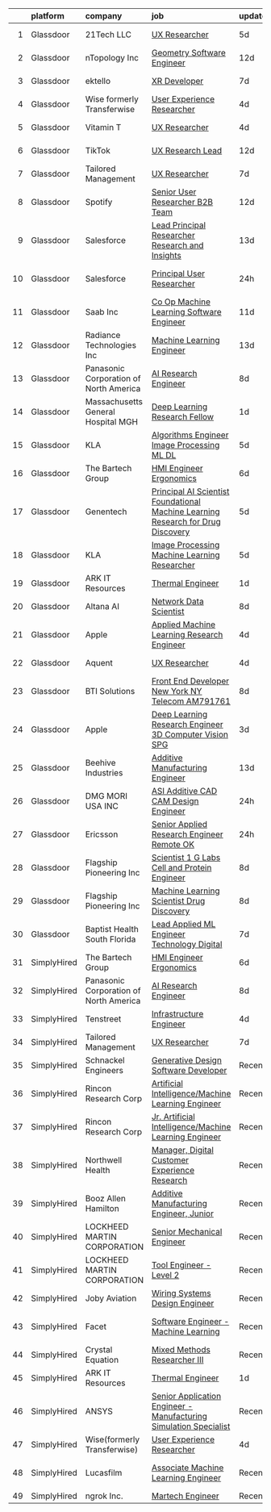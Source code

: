 

|    | platform    | company                                | job                                                                                                                                                                                                                                                                                                                                                                                                                                                                                                                                                                                                                                                                                                                                                                                                                                                                                                                                                                                                                                                                                                                                                                                                                                                                                                                                                                            | update_time   | location                    |
|---:|:------------|:---------------------------------------|:-------------------------------------------------------------------------------------------------------------------------------------------------------------------------------------------------------------------------------------------------------------------------------------------------------------------------------------------------------------------------------------------------------------------------------------------------------------------------------------------------------------------------------------------------------------------------------------------------------------------------------------------------------------------------------------------------------------------------------------------------------------------------------------------------------------------------------------------------------------------------------------------------------------------------------------------------------------------------------------------------------------------------------------------------------------------------------------------------------------------------------------------------------------------------------------------------------------------------------------------------------------------------------------------------------------------------------------------------------------------------------|:--------------|:----------------------------|
|  1 | Glassdoor   | 21Tech  LLC                            | [UX Researcher](https://www.glassdoor.com/partner/jobListing.htm?pos=119&ao=1136043&s=58&guid=00000183a6fa8fd184fb7b3211982457&src=GD_JOB_AD&t=SR&vt=w&ea=1&cs=1_0422a67f&cb=1664953782575&jobListingId=1008171267603&jrtk=3-0-1gejfl406jijb801-1gejfl40ng4e1800-d10bc7367961c494-)                                                                                                                                                                                                                                                                                                                                                                                                                                                                                                                                                                                                                                                                                                                                                                                                                                                                                                                                                                                                                                                                                            | 5d            | Los Angeles, CA             |
|  2 | Glassdoor   | nTopology Inc                          | [Geometry Software Engineer](https://www.glassdoor.com/partner/jobListing.htm?pos=117&ao=1136043&s=58&guid=00000183a6fa8fd184fb7b3211982457&src=GD_JOB_AD&t=SR&vt=w&cs=1_166d9342&cb=1664953782575&jobListingId=1008156309256&jrtk=3-0-1gejfl406jijb801-1gejfl40ng4e1800-768fb0cecd65353a-)                                                                                                                                                                                                                                                                                                                                                                                                                                                                                                                                                                                                                                                                                                                                                                                                                                                                                                                                                                                                                                                                                    | 12d           | New York, NY                |
|  3 | Glassdoor   | ektello                                | [XR Developer](https://www.glassdoor.com/partner/jobListing.htm?pos=103&ao=1110586&s=58&guid=00000183a6fa8fd184fb7b3211982457&src=GD_JOB_AD&t=SR&vt=w&ea=1&cs=1_451f85d2&cb=1664953782573&jobListingId=1008165877095&cpc=07D58528F3898F33&jrtk=3-0-1gejfl406jijb801-1gejfl40ng4e1800-9252e1383beff854--6NYlbfkN0CLjQmfy67UqlWxJvyH5uxFrQGBFL1cdeZdgq-fUlKTlikjnfIyJ3g14UIocJ4LupEUSH_i4Km79u8aPns5QGudzPpZihbyWjHT3MlPDQZx-NZRJ-kKyR8XI7O7980XhdMgDOg9XJsbhTU-TeVE4XKYiyHUODj3BRcNUGsJGACEaIaVv3AGx_D4LVO6oyW-jC-noUM5ZP9Bk77J2u-Prxu2YKDDuYHdVMLfB61odYYdIqd3k0hdTcycg9WXmn5v396wXMeqiLlUXuRkB5quYHjRE0zBwPwnRh4jtJQ-sz0zTiMfG8T-LMGeLJR-9bSWukxKDMSZKW7hzBmRl7R8dXdrm3yDf18lewg0mNX9WFZ-21NUVmg_TN4irmvPimZJaLwO9Le12ytheckuTNLgyQKR0fSeFDZNinmSQ71EUwsfSwtAX1GeTmWiSqYkkL102DrTWwibTtjmF0oBFHFjn478UZrWsjuSJj8XP2mL1Fk__wvlyvtFxMC-fzPmdaxsJx_jMCle0clU93Uaz9QnrI9ZwY7W5RQnM79kw4lj5J7lLS-7bzaNGgDTz2RG_FV3iPIcuokeHOiDzqLskPhJR4Rb3lwrlyhczuU6CV56jwd2o10JfVfZCFl1zLGRI5KqtdXbzPwiuyaaS2Wk70OFdfdrQdupLd4vXfM%3D)                                                                                                                                                                                                                                                                                                                                                          | 7d            | New York, NY                |
|  4 | Glassdoor   | Wise formerly Transferwise             | [User Experience Researcher](https://www.glassdoor.com/partner/jobListing.htm?pos=114&ao=1136043&s=58&guid=00000183a6fa8fd184fb7b3211982457&src=GD_JOB_AD&t=SR&vt=w&cs=1_588bd342&cb=1664953782574&jobListingId=1008175254778&jrtk=3-0-1gejfl406jijb801-1gejfl40ng4e1800-3b7e1b9aaa689d2f-)                                                                                                                                                                                                                                                                                                                                                                                                                                                                                                                                                                                                                                                                                                                                                                                                                                                                                                                                                                                                                                                                                    | 4d            | New York, NY                |
|  5 | Glassdoor   | Vitamin T                              | [UX Researcher](https://www.glassdoor.com/partner/jobListing.htm?pos=106&ao=1110586&s=58&guid=00000183a6fa8fd184fb7b3211982457&src=GD_JOB_AD&t=SR&vt=w&cs=1_b44f4662&cb=1664953782573&jobListingId=1008175259890&cpc=FB7E4A1762AE5BEC&jrtk=3-0-1gejfl406jijb801-1gejfl40ng4e1800-dd7580845842f070--6NYlbfkN0DMrcEu7yrtATojKJA7cEzGQ3FdRGWLh0CZQInL4ECGI6k5tN82kdM0cJmh4vC7GgjJJwI5rzDshuaxiqNJD81Zw3DA8EAi9K6BYsTzvNnMGmq623DCVPNYKFfUttEtnREU3rY_Qi7Y-H5aNTjLE6_JYKpwbOzbyeF_5oZ3ppALSfp6Keqf6lXnkJPHopU-7xEnkPt5SAz7GpdNiVLeFeCTwNTb0o4e-N9M4FX3wLXY2n3NP-EnEcz361fhCK0M_xraKIy8dC-08fD1sqxLp39hhOEApcR_cNszpKsNcMcry30rzfZxG27exWXdX77VwseqaV61Yw5yuA-nQe-JLUVyB1jWV61Tar3b_WBS3jmqRuOABgdLen_lWHJlW3i3Ky3jdvyKsFNV7Cwj3n8kQNx9pR3NSWy72ar0MPkzegFIWvY7BD_KfuKDUW4sXaQrJuX8IS9AHXWRSpmdExu7Y306FfjzoW-OFxGefmbqrmDT_Vd7ZdbAznbi)                                                                                                                                                                                                                                                                                                                                                                                                                                                                                                                                            | 4d            | Cambridge, MA               |
|  6 | Glassdoor   | TikTok                                 | [UX Research Lead](https://www.glassdoor.com/partner/jobListing.htm?pos=129&ao=1136043&s=58&guid=00000183a6fa8fd184fb7b3211982457&src=GD_JOB_AD&t=SR&vt=w&cs=1_03fbc88b&cb=1664953782576&jobListingId=1008157351287&jrtk=3-0-1gejfl406jijb801-1gejfl40ng4e1800-98ff83142995346e-)                                                                                                                                                                                                                                                                                                                                                                                                                                                                                                                                                                                                                                                                                                                                                                                                                                                                                                                                                                                                                                                                                              | 12d           | Mountain View, CA           |
|  7 | Glassdoor   | Tailored Management                    | [UX Researcher](https://www.glassdoor.com/partner/jobListing.htm?pos=104&ao=1110586&s=58&guid=00000183a6fa8fd184fb7b3211982457&src=GD_JOB_AD&t=SR&vt=w&ea=1&cs=1_1140b754&cb=1664953782573&jobListingId=1008165611561&cpc=9DC6E4D8324653EE&jrtk=3-0-1gejfl406jijb801-1gejfl40ng4e1800-ebbf7cb785340ff0--6NYlbfkN0DI_pqscLjs9LkB0jlO39g2s8RE9SCHTdataN4HV1TulJDP_FJlrdaEAmOIelCggjJ9JIMQViELbqFJysVw2bYJCuEXtMEw6dMQNNOQVyIp8OYul8IhpVKs9vFrjK1VP4TL0x0AyVE4LxRPr54mdEIZH9L1_Wf2l64sqeb7hyoc3G_4s_skSr2DE3ak-MpMhgyQn7bvx-Jk8x_LBjhwuDo9jBLBcoVu7Krh8muU_acgEN_SrNG2-nzklSwrN-sHExM1rHgl8quqlVUxTjLcqhg1TyzsMCAxoaiVgCWhrUbhDAI0Vz1BBOoP29zUjQUNZ_svP_AwIVjk3OW7hU8HunauMyviKZeqdmfb7Bo2QATl74LQ4j8yLK4Yqbgzlf3qbBxyMqZ-EsF96t10hLKIsap648JhtD4vFnn1-x8fBi8ngVpRtE99XCPtGyBzz_Mk1apRLmml1Si7tcuGTx0OordgJ4uHFOw8oiGCEjbt6o2ZzwizSHVQWgErnO8jQYeSxTiwPmdw2JS8mVP8lMTl1f9s)                                                                                                                                                                                                                                                                                                                                                                                                                                                                                                       | 7d            | Los Angeles, CA             |
|  8 | Glassdoor   | Spotify                                | [Senior User Researcher  B2B Team](https://www.glassdoor.com/partner/jobListing.htm?pos=127&ao=1136043&s=58&guid=00000183a6fa8fd184fb7b3211982457&src=GD_JOB_AD&t=SR&vt=w&cs=1_e4259266&cb=1664953782576&jobListingId=1008156696008&jrtk=3-0-1gejfl406jijb801-1gejfl40ng4e1800-e4fc1c9976fb5d46-)                                                                                                                                                                                                                                                                                                                                                                                                                                                                                                                                                                                                                                                                                                                                                                                                                                                                                                                                                                                                                                                                              | 12d           | Remote                      |
|  9 | Glassdoor   | Salesforce                             | [Lead   Principal Researcher   Research and Insights](https://www.glassdoor.com/partner/jobListing.htm?pos=128&ao=1136043&s=58&guid=00000183a6fa8fd184fb7b3211982457&src=GD_JOB_AD&t=SR&vt=w&cs=1_983b9723&cb=1664953782576&jobListingId=1008153904423&jrtk=3-0-1gejfl406jijb801-1gejfl40ng4e1800-0514620c609cfabc-)                                                                                                                                                                                                                                                                                                                                                                                                                                                                                                                                                                                                                                                                                                                                                                                                                                                                                                                                                                                                                                                           | 13d           | San Francisco, CA           |
| 10 | Glassdoor   | Salesforce                             | [Principal User Researcher](https://www.glassdoor.com/partner/jobListing.htm?pos=118&ao=1136043&s=58&guid=00000183a6fa8fd184fb7b3211982457&src=GD_JOB_AD&t=SR&vt=w&cs=1_394314ea&cb=1664953782575&jobListingId=1008182486626&jrtk=3-0-1gejfl406jijb801-1gejfl40ng4e1800-6e34674d59108af0-)                                                                                                                                                                                                                                                                                                                                                                                                                                                                                                                                                                                                                                                                                                                                                                                                                                                                                                                                                                                                                                                                                     | 24h           | San Francisco, CA           |
| 11 | Glassdoor   | Saab Inc                               | [Co Op  Machine Learning Software Engineer  ](https://www.glassdoor.com/partner/jobListing.htm?pos=120&ao=1136043&s=58&guid=00000183a6fa8fd184fb7b3211982457&src=GD_JOB_AD&t=SR&vt=w&cs=1_29797c64&cb=1664953782575&jobListingId=1008158907210&jrtk=3-0-1gejfl406jijb801-1gejfl40ng4e1800-234ba0b8cc64a37c-)                                                                                                                                                                                                                                                                                                                                                                                                                                                                                                                                                                                                                                                                                                                                                                                                                                                                                                                                                                                                                                                                   | 11d           | Remote                      |
| 12 | Glassdoor   | Radiance Technologies Inc              | [Machine Learning Engineer](https://www.glassdoor.com/partner/jobListing.htm?pos=113&ao=1136043&s=58&guid=00000183a6fa8fd184fb7b3211982457&src=GD_JOB_AD&t=SR&vt=w&ea=1&cs=1_6a167d89&cb=1664953782574&jobListingId=1008155141417&jrtk=3-0-1gejfl406jijb801-1gejfl40ng4e1800-85b467fc819b1285-)                                                                                                                                                                                                                                                                                                                                                                                                                                                                                                                                                                                                                                                                                                                                                                                                                                                                                                                                                                                                                                                                                | 13d           | Beavercreek, OH             |
| 13 | Glassdoor   | Panasonic Corporation of North America | [AI Research Engineer](https://www.glassdoor.com/partner/jobListing.htm?pos=110&ao=1136043&s=58&guid=00000183a6fa8fd184fb7b3211982457&src=GD_JOB_AD&t=SR&vt=w&cs=1_c041ec35&cb=1664953782574&jobListingId=1008163320625&jrtk=3-0-1gejfl406jijb801-1gejfl40ng4e1800-74a47edd19423ab5-)                                                                                                                                                                                                                                                                                                                                                                                                                                                                                                                                                                                                                                                                                                                                                                                                                                                                                                                                                                                                                                                                                          | 8d            | Mountain View, CA           |
| 14 | Glassdoor   | Massachusetts General Hospital MGH     | [Deep Learning Research Fellow](https://www.glassdoor.com/partner/jobListing.htm?pos=122&ao=1136043&s=58&guid=00000183a6fa8fd184fb7b3211982457&src=GD_JOB_AD&t=SR&vt=w&cs=1_a5d2cc78&cb=1664953782575&jobListingId=1008181195721&jrtk=3-0-1gejfl406jijb801-1gejfl40ng4e1800-dd3964b88833eb75-)                                                                                                                                                                                                                                                                                                                                                                                                                                                                                                                                                                                                                                                                                                                                                                                                                                                                                                                                                                                                                                                                                 | 1d            | Charlestown, MA             |
| 15 | Glassdoor   | KLA                                    | [Algorithms Engineer   Image Processing   ML DL  ](https://www.glassdoor.com/partner/jobListing.htm?pos=115&ao=1136043&s=58&guid=00000183a6fa8fd184fb7b3211982457&src=GD_JOB_AD&t=SR&vt=w&cs=1_b53e72d4&cb=1664953782574&jobListingId=1008171541246&jrtk=3-0-1gejfl406jijb801-1gejfl40ng4e1800-62308c64b199b0c3-)                                                                                                                                                                                                                                                                                                                                                                                                                                                                                                                                                                                                                                                                                                                                                                                                                                                                                                                                                                                                                                                              | 5d            | Ann Arbor, MI               |
| 16 | Glassdoor   | The Bartech Group                      | [HMI Engineer Ergonomics](https://www.glassdoor.com/partner/jobListing.htm?pos=101&ao=1110586&s=58&guid=00000183a6fa8fd184fb7b3211982457&src=GD_JOB_AD&t=SR&vt=w&ea=1&cs=1_6a072391&cb=1664953782573&jobListingId=1008168215682&cpc=9BAD89CD83072753&jrtk=3-0-1gejfl406jijb801-1gejfl40ng4e1800-d7e549cf611d7baf--6NYlbfkN0C7-FDDT93s0qSKP7uYkdNgAgpSNvwlK8pJNTkcTbZQJnKDJjfvl1yFU2JPCK1oIIqgiPSQlgJaQ92un3gYj95iQ5MwR3YWRQA81vmOBTfP8DwKNBTGoU1ip20-j9O9Lm5GhqmopLcJEe0EpYQ4q3fY_E7zDdPeWdkFPVRQ4OoxjHrmWNE168yZI-H5_OWxBLivtxCJujPTKNtOsTLd50o-bD7j3-TJxh7Za_pQRb3_LK01t6SZBaLL0YZ3n-GaE8TAEvBWFJpatvZ5XKOt6jn3z0NkUb8_cGCyWO7AOXHcCEFasnLWOCixAMmIY1_QglOCLueKL5VqnDCJzjsyTAJwSsXm57qWMSZVz11sseBhiE_XXjdgUrLPuUSmLVhu6-Wwd8RN-HINNxW7IlVSJooxVDP1wtRxMA8G3VUd8xZ7U2vCkItQQSvwhBrYtZ1-fQqzU1bmBKSR4GSue7qefSB-IFgY8Oj4OWdlw7C8Vq4H3BZPT9WEiSklQy2SCc2Ly0Y%3D)                                                                                                                                                                                                                                                                                                                                                                                                                                                                                                               | 6d            | Auburn Hills, MI            |
| 17 | Glassdoor   | Genentech                              | [Principal AI Scientist  Foundational Machine Learning Research for Drug Discovery](https://www.glassdoor.com/partner/jobListing.htm?pos=116&ao=1136043&s=58&guid=00000183a6fa8fd184fb7b3211982457&src=GD_JOB_AD&t=SR&vt=w&cs=1_f1ef054a&cb=1664953782575&jobListingId=1008172568828&jrtk=3-0-1gejfl406jijb801-1gejfl40ng4e1800-869426da0e10e7cc-)                                                                                                                                                                                                                                                                                                                                                                                                                                                                                                                                                                                                                                                                                                                                                                                                                                                                                                                                                                                                                             | 5d            | San Francisco, CA           |
| 18 | Glassdoor   | KLA                                    | [Image Processing   Machine Learning Researcher](https://www.glassdoor.com/partner/jobListing.htm?pos=124&ao=1136043&s=58&guid=00000183a6fa8fd184fb7b3211982457&src=GD_JOB_AD&t=SR&vt=w&cs=1_8e5b56d8&cb=1664953782575&jobListingId=1008171541378&jrtk=3-0-1gejfl406jijb801-1gejfl40ng4e1800-2f68d1e0ec7b5c8c-)                                                                                                                                                                                                                                                                                                                                                                                                                                                                                                                                                                                                                                                                                                                                                                                                                                                                                                                                                                                                                                                                | 5d            | Milpitas, CA                |
| 19 | Glassdoor   | ARK IT Resources                       | [Thermal Engineer](https://www.glassdoor.com/partner/jobListing.htm?pos=107&ao=1136043&s=58&guid=00000183a6fa8fd184fb7b3211982457&src=GD_JOB_AD&t=SR&vt=w&ea=1&cs=1_654cd077&cb=1664953782574&jobListingId=1008181004578&jrtk=3-0-1gejfl406jijb801-1gejfl40ng4e1800-ab009d2a6e367bcb-)                                                                                                                                                                                                                                                                                                                                                                                                                                                                                                                                                                                                                                                                                                                                                                                                                                                                                                                                                                                                                                                                                         | 1d            | Menlo Park, CA              |
| 20 | Glassdoor   | Altana AI                              | [Network Data Scientist](https://www.glassdoor.com/partner/jobListing.htm?pos=121&ao=1136043&s=58&guid=00000183a6fa8fd184fb7b3211982457&src=GD_JOB_AD&t=SR&vt=w&ea=1&cs=1_6ee18bba&cb=1664953782575&jobListingId=1008162738259&jrtk=3-0-1gejfl406jijb801-1gejfl40ng4e1800-3595d063e3084b41-)                                                                                                                                                                                                                                                                                                                                                                                                                                                                                                                                                                                                                                                                                                                                                                                                                                                                                                                                                                                                                                                                                   | 8d            | Brooklyn, NY                |
| 21 | Glassdoor   | Apple                                  | [Applied Machine Learning Research Engineer](https://www.glassdoor.com/partner/jobListing.htm?pos=102&ao=1110586&s=58&guid=00000183a6fa8fd184fb7b3211982457&src=GD_JOB_AD&t=SR&vt=w&cs=1_c182bf2b&cb=1664953782573&jobListingId=1008175989373&cpc=C4A69CCDBB3B9599&jrtk=3-0-1gejfl406jijb801-1gejfl40ng4e1800-fc77512630a82d76--6NYlbfkN0BvKrLyj5gPmtZO9T8euul8TCxuuKNOtzRJOomxnwSEodTz2Bc-sPZl8WPllYOnI2g5q21Vhh2dq5kJ2sfEWVoUCaWADdcjL8qpxYx1qo5wvUpMVQuVxbTE-g9zA594v6zIr_tYwZa2jCIdxiyOUnu8rO7BzhyAXfkexhUwBVlkOkHBJTg0cnir2M1l5LROQsWYf_F1D6MqcXJgIpuWDgQClAL1SkpgTbOdAtc_m1AuQyDd8NcffNj8au83xQmjEkuum6W5hK2EShLT2sbaxLbdyKMMob_famJNcyroFDTLDykd1ay6dqcXuO2tHp8q0Iytav9Mw4Qojpto62-gkA3HzE6r9g-8M6luvcpT9nnY6os2aNbrhwrOyODMCwLPhZFYczhQiPDlAdbj59IxW6SnFpC77VaQKWLMcj6EZ5KLi19gNEP946Sa-5HjuDkHQxu3Ndc05EudFOIxz_3JQp-UXfNMt80kalLNE16zf18AEITecfWn56ibsFtWAECB-4xhgab4sTmKLYjtKvcklDt9hGkR4FhLXIvarVO7lVBB-82-jlOc30IZTgHFDCZdNrUIZFs5s3kcTpfeXjqcMmEoIlqguUJrcK_P8ttCwgvWnNLtav-mAPM63JAK0u9qPjF1xgkW9LhCZfgEnTft0ZGogRPxLZGBIv430nqX2Y8gza2BdFaRImz3iGRXdaz8LaKUDeSLBbS4PH8xDu2zk3SmM1Mwe-QMl8bXBQdEquCA1RpriKipKH6J7HaVhO8GXPkE0VqJ6thXOQkw8V5XKClzqAMDFPoAoMPs8693hD60oXkSj9Wayvchi7YbLDYn-RNWh3tHIRRorHmBc6B3BWAYnsgoN-2xhuu9Pe3u6Gbf3IL5Z7vPMMez4UaQXmx1d_BJQTq6Bn9AgKDKxBprUtDsmiWIeU71xU0_ykAcU8z9oM4yMbIrnG_kCyKi2jRXDn3QIoocT2GSl4lNsqOSBp2OXiLp0x3M1qI%3D) | 4d            | San Diego, CA               |
| 22 | Glassdoor   | Aquent                                 | [UX Researcher](https://www.glassdoor.com/partner/jobListing.htm?pos=105&ao=1110586&s=58&guid=00000183a6fa8fd184fb7b3211982457&src=GD_JOB_AD&t=SR&vt=w&cs=1_6e690ffc&cb=1664953782573&jobListingId=1008174089686&cpc=1CBFC3E34E2A31FF&jrtk=3-0-1gejfl406jijb801-1gejfl40ng4e1800-f2bdc8fdf71ca9c6--6NYlbfkN0DMrcEu7yrtATojKJA7cEzGQ3FdRGWLh0CZQInL4ECGI9gD0Wolx9R2v-Aex0-GK04esuCnaHf9YEwQ5AsGqeXDR5jB6DQa147qn6rAjOT9QFA2iQO6txp6B0jgB40YfAMJ3pSB-TeTVlJFySP0OXotnLQr3ylV8Pj0wb-UTFR5_RWPQbTmbtQmzzrYmUMFm8VC10dZCKsGy-V4UMeD2iV_IegP9MYCt4hDemIEbQGpQCAZ7cgOEW60NXuIL2BaGbNh5tOFKgpUeGIuMXcTN1WZiuCVsDSkFvE6kZALII6ls8DUFahBd4NQEJ-vcfoVRvYSwMSTayYFAjDKRJBlFR8vFlJ7lsbe97N4uTzIXd9lMCW-Hpp1jljHUHDuZKBBBttMZtUBITPbM6ZbgENdFOC0Ergd1G3DqET0rriVAEPprD7-SfHBrt4U2OFpWTgBK_MwmejpsfM6Z4eSb2uIPqe6)                                                                                                                                                                                                                                                                                                                                                                                                                                                                                                                                                                            | 4d            | Cambridge, MA               |
| 23 | Glassdoor   | BTI Solutions                          | [Front End Developer   New York  NY   Telecom   AM791761](https://www.glassdoor.com/partner/jobListing.htm?pos=130&ao=1136043&s=58&guid=00000183a6fa8fd184fb7b3211982457&src=GD_JOB_AD&t=SR&vt=w&cs=1_eba0edf8&cb=1664953782576&jobListingId=1008163414505&jrtk=3-0-1gejfl406jijb801-1gejfl40ng4e1800-b295dd23a7b76844-)                                                                                                                                                                                                                                                                                                                                                                                                                                                                                                                                                                                                                                                                                                                                                                                                                                                                                                                                                                                                                                                       | 8d            | New York, NY                |
| 24 | Glassdoor   | Apple                                  | [Deep Learning Research Engineer  3D Computer Vision   SPG](https://www.glassdoor.com/partner/jobListing.htm?pos=108&ao=1136043&s=58&guid=00000183a6fa8fd184fb7b3211982457&src=GD_JOB_AD&t=SR&vt=w&cs=1_392f5ea7&cb=1664953782574&jobListingId=1008177549425&jrtk=3-0-1gejfl406jijb801-1gejfl40ng4e1800-cf06524fee527aa3-)                                                                                                                                                                                                                                                                                                                                                                                                                                                                                                                                                                                                                                                                                                                                                                                                                                                                                                                                                                                                                                                     | 3d            | Cupertino, CA               |
| 25 | Glassdoor   | Beehive Industries                     | [Additive Manufacturing Engineer](https://www.glassdoor.com/partner/jobListing.htm?pos=112&ao=1136043&s=58&guid=00000183a6fa8fd184fb7b3211982457&src=GD_JOB_AD&t=SR&vt=w&ea=1&cs=1_9bcd71e2&cb=1664953782574&jobListingId=1008153816008&jrtk=3-0-1gejfl406jijb801-1gejfl40ng4e1800-f70ad2905c853ce6-)                                                                                                                                                                                                                                                                                                                                                                                                                                                                                                                                                                                                                                                                                                                                                                                                                                                                                                                                                                                                                                                                          | 13d           | Centennial, CO              |
| 26 | Glassdoor   | DMG MORI USA  INC                      | [ASI   Additive CAD CAM Design Engineer](https://www.glassdoor.com/partner/jobListing.htm?pos=109&ao=1136043&s=58&guid=00000183a6fa8fd184fb7b3211982457&src=GD_JOB_AD&t=SR&vt=w&ea=1&cs=1_bb4f3292&cb=1664953782574&jobListingId=1008183936408&jrtk=3-0-1gejfl406jijb801-1gejfl40ng4e1800-9a7c3b1cd7b10062-)                                                                                                                                                                                                                                                                                                                                                                                                                                                                                                                                                                                                                                                                                                                                                                                                                                                                                                                                                                                                                                                                   | 24h           | Hoffman Estates, IL         |
| 27 | Glassdoor   | Ericsson                               | [Senior Applied Research Engineer  Remote OK ](https://www.glassdoor.com/partner/jobListing.htm?pos=111&ao=1136043&s=58&guid=00000183a6fa8fd184fb7b3211982457&src=GD_JOB_AD&t=SR&vt=w&cs=1_5d2759d9&cb=1664953782574&jobListingId=1008183963027&jrtk=3-0-1gejfl406jijb801-1gejfl40ng4e1800-1eb782bf76f59c7b-)                                                                                                                                                                                                                                                                                                                                                                                                                                                                                                                                                                                                                                                                                                                                                                                                                                                                                                                                                                                                                                                                  | 24h           | Plano, TX                   |
| 28 | Glassdoor   | Flagship Pioneering  Inc               | [Scientist 1  G Labs  Cell and Protein Engineer](https://www.glassdoor.com/partner/jobListing.htm?pos=126&ao=1136043&s=58&guid=00000183a6fa8fd184fb7b3211982457&src=GD_JOB_AD&t=SR&vt=w&ea=1&cs=1_ad196448&cb=1664953782576&jobListingId=1008162732913&jrtk=3-0-1gejfl406jijb801-1gejfl40ng4e1800-361c372c80bf40b7-)                                                                                                                                                                                                                                                                                                                                                                                                                                                                                                                                                                                                                                                                                                                                                                                                                                                                                                                                                                                                                                                           | 8d            | Boston, MA                  |
| 29 | Glassdoor   | Flagship Pioneering  Inc               | [Machine Learning Scientist  Drug Discovery](https://www.glassdoor.com/partner/jobListing.htm?pos=125&ao=1136043&s=58&guid=00000183a6fa8fd184fb7b3211982457&src=GD_JOB_AD&t=SR&vt=w&cs=1_ac835ab9&cb=1664953782575&jobListingId=1008163388068&jrtk=3-0-1gejfl406jijb801-1gejfl40ng4e1800-336c29cecb77e58b-)                                                                                                                                                                                                                                                                                                                                                                                                                                                                                                                                                                                                                                                                                                                                                                                                                                                                                                                                                                                                                                                                    | 8d            | Cambridge, MA               |
| 30 | Glassdoor   | Baptist Health South Florida           | [Lead Applied ML Engineer  Technology   Digital](https://www.glassdoor.com/partner/jobListing.htm?pos=123&ao=1136043&s=58&guid=00000183a6fa8fd184fb7b3211982457&src=GD_JOB_AD&t=SR&vt=w&cs=1_48543868&cb=1664953782575&jobListingId=1008165924885&jrtk=3-0-1gejfl406jijb801-1gejfl40ng4e1800-50d30961983d534c-)                                                                                                                                                                                                                                                                                                                                                                                                                                                                                                                                                                                                                                                                                                                                                                                                                                                                                                                                                                                                                                                                | 7d            | Florida                     |
| 31 | SimplyHired | The Bartech Group                      | [HMI Engineer Ergonomics](https://www.simplyhired.com/job/YgHcGrf-m_E4JWohInM7FZv-xMFEuGzKntF99KKknb85nf_kHI_Txw?q=generative+engineer)                                                                                                                                                                                                                                                                                                                                                                                                                                                                                                                                                                                                                                                                                                                                                                                                                                                                                                                                                                                                                                                                                                                                                                                                                                        | 6d            | Auburn Hills, MI            |
| 32 | SimplyHired | Panasonic Corporation of North America | [AI Research Engineer](https://www.simplyhired.com/job/FHtMgjs_PQDIb0VLLk8mHHQhIP0mPTT4dwlPGm3c32vN37AfcfB1nw?q=generative+engineer)                                                                                                                                                                                                                                                                                                                                                                                                                                                                                                                                                                                                                                                                                                                                                                                                                                                                                                                                                                                                                                                                                                                                                                                                                                           | 8d            | Mountain View, CA           |
| 33 | SimplyHired | Tenstreet                              | [Infrastructure Engineer](https://www.simplyhired.com/job/39eqmgZ6mm3oDqCOFL3FrtFd6V1H1Qm0EqE_wdPnMigoX1aoyU78yQ?q=generative+engineer)                                                                                                                                                                                                                                                                                                                                                                                                                                                                                                                                                                                                                                                                                                                                                                                                                                                                                                                                                                                                                                                                                                                                                                                                                                        | 4d            | Tulsa, OK                   |
| 34 | SimplyHired | Tailored Management                    | [UX Researcher](https://www.simplyhired.com/job/co4w1TaXa6yR06DRcUqvhrT3J_OAojA3Asvwdzmi0wxoRrWd4pt0jw?q=generative+engineer)                                                                                                                                                                                                                                                                                                                                                                                                                                                                                                                                                                                                                                                                                                                                                                                                                                                                                                                                                                                                                                                                                                                                                                                                                                                  | 7d            | Los Angeles, CA             |
| 35 | SimplyHired | Schnackel Engineers                    | [Generative Design Software Developer](https://www.simplyhired.com/job/KE0-EPFCtTp8eniWTTdVA6iqehRWfXqNBvdE0wHECgCONieSBqtj5A?q=generative+engineer)                                                                                                                                                                                                                                                                                                                                                                                                                                                                                                                                                                                                                                                                                                                                                                                                                                                                                                                                                                                                                                                                                                                                                                                                                           | Recently      | Omaha, NE                   |
| 36 | SimplyHired | Rincon Research Corp                   | [Artificial Intelligence/Machine Learning Engineer](https://www.simplyhired.com/job/2Vj41ii4IpnCvd1Bdiumvfq3IoROFfEV1nJ1iVSccd5ZuX_1BZ6Kqg?q=generative+engineer)                                                                                                                                                                                                                                                                                                                                                                                                                                                                                                                                                                                                                                                                                                                                                                                                                                                                                                                                                                                                                                                                                                                                                                                                              | Recently      | Centennial, CO +3 locations |
| 37 | SimplyHired | Rincon Research Corp                   | [Jr. Artificial Intelligence/Machine Learning Engineer](https://www.simplyhired.com/job/Yzv6jPEP7zE7_ZonJrqq1cjJCgndo2RkVZHWRnUDQp3KRVrmx248ag?q=generative+engineer)                                                                                                                                                                                                                                                                                                                                                                                                                                                                                                                                                                                                                                                                                                                                                                                                                                                                                                                                                                                                                                                                                                                                                                                                          | Recently      | Centennial, CO +3 locations |
| 38 | SimplyHired | Northwell Health                       | [Manager, Digital Customer Experience Research](https://www.simplyhired.com/job/QjbyXviZKBl9lhmYhgPyulGI14j7k1ibQbCg6YLRm_QTf92duDKoaw?q=generative+engineer)                                                                                                                                                                                                                                                                                                                                                                                                                                                                                                                                                                                                                                                                                                                                                                                                                                                                                                                                                                                                                                                                                                                                                                                                                  | Recently      | Melville, NY                |
| 39 | SimplyHired | Booz Allen Hamilton                    | [Additive Manufacturing Engineer, Junior](https://www.simplyhired.com/job/mXLYUVNmlr_YE9wM3D932d5P8s5wcsv0-1nVpj_AnhpRC4nFeC64Zw?q=generative+engineer)                                                                                                                                                                                                                                                                                                                                                                                                                                                                                                                                                                                                                                                                                                                                                                                                                                                                                                                                                                                                                                                                                                                                                                                                                        | Recently      | Alexandria, VA              |
| 40 | SimplyHired | LOCKHEED MARTIN CORPORATION            | [Senior Mechanical Engineer](https://www.simplyhired.com/job/0YYEHCXgWcj-FUO37Dar5fnNb4ltIJF4bmZKEMHqC1Hoe_uhBgH9lg?q=generative+engineer)                                                                                                                                                                                                                                                                                                                                                                                                                                                                                                                                                                                                                                                                                                                                                                                                                                                                                                                                                                                                                                                                                                                                                                                                                                     | Recently      | Liverpool, NY               |
| 41 | SimplyHired | LOCKHEED MARTIN CORPORATION            | [Tool Engineer - Level 2](https://www.simplyhired.com/job/n4UmkRZcrC_aHgqMuCYHqRK11TySDWD2IcpINdeE0phlx1vLK0FU9w?q=generative+engineer)                                                                                                                                                                                                                                                                                                                                                                                                                                                                                                                                                                                                                                                                                                                                                                                                                                                                                                                                                                                                                                                                                                                                                                                                                                        | Recently      | Marietta, GA                |
| 42 | SimplyHired | Joby Aviation                          | [Wiring Systems Design Engineer](https://www.simplyhired.com/job/ph-RtUeVS1j-cS9aYmgDjvNKis95V8_ZtjiX_OL6YJ83jhTvh2dCnQ?q=generative+engineer)                                                                                                                                                                                                                                                                                                                                                                                                                                                                                                                                                                                                                                                                                                                                                                                                                                                                                                                                                                                                                                                                                                                                                                                                                                 | Recently      | Santa Cruz, CA              |
| 43 | SimplyHired | Facet                                  | [Software Engineer - Machine Learning](https://www.simplyhired.com/job/rRl7LpYqGiIowLAwzbrNzMgXtXTFbKgtp-z9fo66PKEqX4Q6nYlO_w?q=generative+engineer)                                                                                                                                                                                                                                                                                                                                                                                                                                                                                                                                                                                                                                                                                                                                                                                                                                                                                                                                                                                                                                                                                                                                                                                                                           | Recently      | San Francisco, CA           |
| 44 | SimplyHired | Crystal Equation                       | [Mixed Methods Researcher III](https://www.simplyhired.com/job/mMsMdI35bayj3GBQ1kLZ3L-4yrnndZOxBF6GfhCYdmW5NPPeX59d_A?q=generative+engineer)                                                                                                                                                                                                                                                                                                                                                                                                                                                                                                                                                                                                                                                                                                                                                                                                                                                                                                                                                                                                                                                                                                                                                                                                                                   | Recently      | Menlo Park, CA              |
| 45 | SimplyHired | ARK IT Resources                       | [Thermal Engineer](https://www.simplyhired.com/job/heSHVCC08C-iW4qQwh2KWq86BbsOLRj986AUHRtazhdGSvDwU73fcQ?q=generative+engineer)                                                                                                                                                                                                                                                                                                                                                                                                                                                                                                                                                                                                                                                                                                                                                                                                                                                                                                                                                                                                                                                                                                                                                                                                                                               | 1d            | Menlo Park, CA              |
| 46 | SimplyHired | ANSYS                                  | [Senior Application Engineer - Manufacturing Simulation Specialist](https://www.simplyhired.com/job/harcZm2dcrOF01wMhLDzB8-dfHAL0Ua78k36FYurmVhCE9xUWb0PBg?q=generative+engineer)                                                                                                                                                                                                                                                                                                                                                                                                                                                                                                                                                                                                                                                                                                                                                                                                                                                                                                                                                                                                                                                                                                                                                                                              | Recently      | Evanston, IL                |
| 47 | SimplyHired | Wise(formerly Transferwise)            | [User Experience Researcher](https://www.simplyhired.com/job/6409xaw8JqT9bCqnmG1DuKPca7RcUh5Gg1EANfu0Ubbckg9199t_Fw?q=generative+engineer)                                                                                                                                                                                                                                                                                                                                                                                                                                                                                                                                                                                                                                                                                                                                                                                                                                                                                                                                                                                                                                                                                                                                                                                                                                     | 4d            | New York, NY                |
| 48 | SimplyHired | Lucasfilm                              | [Associate Machine Learning Engineer](https://www.simplyhired.com/job/NHCbzWRQ1XQtyychoSUQiroJNEZKRqDcszy7P2TGP2ughvn0n-RGgA?q=generative+engineer)                                                                                                                                                                                                                                                                                                                                                                                                                                                                                                                                                                                                                                                                                                                                                                                                                                                                                                                                                                                                                                                                                                                                                                                                                            | Recently      | San Francisco, CA           |
| 49 | SimplyHired | ngrok Inc.                             | [Martech Engineer](https://www.simplyhired.com/job/5wC90oESkCcJ1HriWRARP33R0DVDbA-2ZzH9irmPslFcZNGsXqvCGA?q=generative+engineer)                                                                                                                                                                                                                                                                                                                                                                                                                                                                                                                                                                                                                                                                                                                                                                                                                                                                                                                                                                                                                                                                                                                                                                                                                                               | Recently      | Austin, TX                  |